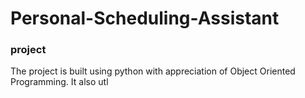 # Personal-Scheduling-Assistant
### project 
The project is built using python with appreciation of Object Oriented Programming.
It also utl
